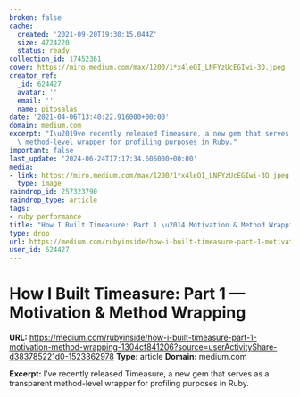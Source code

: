 ```yaml
---
broken: false
cache:
  created: '2021-09-20T19:30:15.044Z'
  size: 4724220
  status: ready
collection_id: 17452361
cover: https://miro.medium.com/max/1200/1*x4leOI_LNFYzUcEGIwi-3Q.jpeg
creator_ref:
  _id: 624427
  avatar: ''
  email: ''
  name: pitosalas
date: '2021-04-06T13:40:22.916000+00:00'
domain: medium.com
excerpt: "I\u2019ve recently released Timeasure, a new gem that serves as a transparent\
  \ method-level wrapper for profiling purposes in Ruby."
important: false
last_update: '2024-06-24T17:17:34.606000+00:00'
media:
- link: https://miro.medium.com/max/1200/1*x4leOI_LNFYzUcEGIwi-3Q.jpeg
  type: image
raindrop_id: 257323790
raindrop_type: article
tags:
- ruby performance
title: "How I Built Timeasure: Part 1 \u2014 Motivation & Method Wrapping"
type: drop
url: https://medium.com/rubyinside/how-i-built-timeasure-part-1-motivation-method-wrapping-1304cf841206?source=userActivityShare-d383785221d0-1523362978
user_id: 624427
---
```


# How I Built Timeasure: Part 1 — Motivation & Method Wrapping

**URL:** https://medium.com/rubyinside/how-i-built-timeasure-part-1-motivation-method-wrapping-1304cf841206?source=userActivityShare-d383785221d0-1523362978
**Type:** article
**Domain:** medium.com

**Excerpt:** I’ve recently released Timeasure, a new gem that serves as a transparent method-level wrapper for profiling purposes in Ruby.
